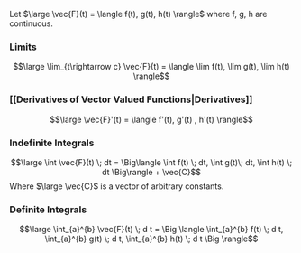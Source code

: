Let $\large \vec{F}(t) = \langle f(t), g(t), h(t) \rangle$  where f, g, h are continuous.

### Limits

$$\large \lim_{t\rightarrow c} \vec{F}(t) = \langle \lim f(t), \lim g(t), \lim h(t) \rangle$$

### [[Derivatives of Vector Valued Functions|Derivatives]]
$$\large \vec{F}'(t) = \langle f'(t), g'(t) , h'(t) \rangle$$

### Indefinite Integrals
$$\large \int \vec{F}(t) \; dt = \Big\langle \int f(t) \; dt, \int g(t)\; dt, \int h(t) \; dt \Big\rangle + \vec{C}$$
Where $\large \vec{C}$  is a vector of arbitrary constants.

### Definite Integrals
$$\large \int_{a}^{b} \vec{F}(t) \; d t = \Big \langle \int_{a}^{b} f(t) \; d t, \int_{a}^{b} g(t) \; d t, \int_{a}^{b} h(t) \; d t \Big \rangle$$
